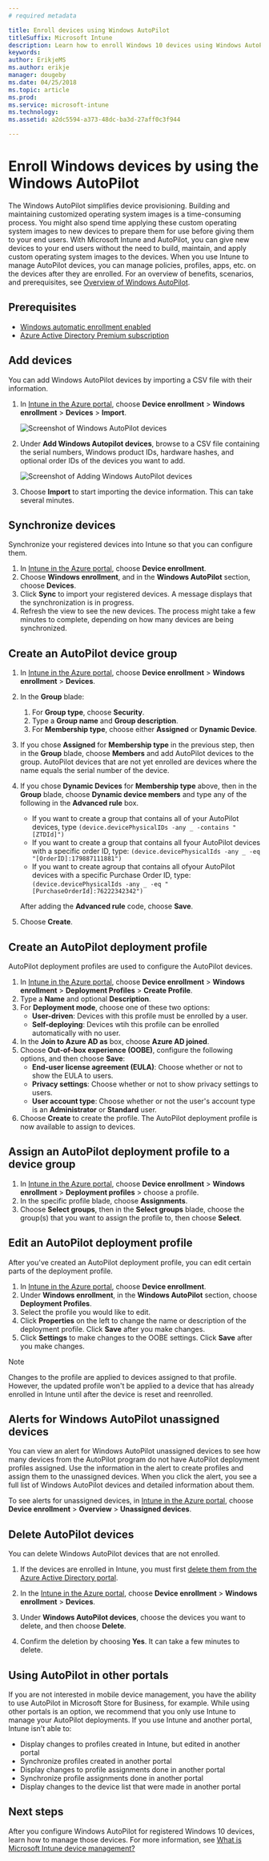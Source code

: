 ```yaml
---
# required metadata

title: Enroll devices using Windows AutoPilot
titleSuffix: Microsoft Intune
description: Learn how to enroll Windows 10 devices using Windows AutoPilot.
keywords:
author: ErikjeMS
ms.author: erikje
manager: dougeby
ms.date: 04/25/2018
ms.topic: article
ms.prod:
ms.service: microsoft-intune
ms.technology:
ms.assetid: a2dc5594-a373-48dc-ba3d-27aff0c3f944

---
```


# Enroll Windows devices by using the Windows AutoPilot
The Windows AutoPilot simplifies device provisioning. Building and maintaining customized operating system images is a time-consuming process. You might also spend time applying these custom operating system images to new devices to prepare them for use before giving them to your end users. With Microsoft Intune and AutoPilot, you can give new devices to your end users without the need to build, maintain, and apply custom operating system images to the devices. When you use Intune to manage AutoPilot devices, you can manage policies, profiles, apps, etc. on the devices after they are enrolled. For an overview of benefits, scenarios, and prerequisites, see [Overview of Windows AutoPilot](https://docs.microsoft.com/windows/deployment/windows-autopilot/windows-10-autopilot).

## Prerequisites
- [Windows automatic enrollment enabled](https://docs.microsoft.com/intune-classic/deploy-use/set-up-windows-device-management-with-microsoft-intune#enable-windows-10-automatic-enrollment)
- [Azure Active Directory Premium subscription](https://docs.microsoft.com/azure/active-directory/active-directory-get-started-premium) <!--&#40;[trial subscription](http://go.microsoft.com/fwlink/?LinkID=816845)&#41;-->

## Add devices

You can add Windows AutoPilot devices by importing a CSV file with their information.

1. In [Intune in the Azure portal](https://aka.ms/intuneportal), choose **Device enrollment** > **Windows enrollment** > **Devices** > **Import**.

    ![Screenshot of Windows AutoPilot devices](media/enrollment-autopilot/autopilot-import-device.png)

2. Under **Add Windows Autopilot devices**, browse to a CSV file containing the serial numbers, Windows product IDs, hardware hashes, and optional order IDs of the devices you want to add.

    ![Screenshot of Adding Windows AutoPilot devices](media/enrollment-autopilot/autopilot-import-device2.png)

3. Choose **Import** to start importing the device information. This can take several minutes.

## Synchronize devices
Synchronize your registered devices into Intune so that you can configure them.

1. In [Intune in the Azure portal](https://aka.ms/intuneportal), choose **Device enrollment**.
2. Choose **Windows enrollment**, and in the **Windows AutoPilot** section, choose **Devices**.
3. Click **Sync** to import your registered devices. A message displays that the synchronization is in progress.
4. Refresh the view to see the new devices. The process might take a few minutes to complete, depending on how many devices are being synchronized.

## Create an AutoPilot device group

1. In [Intune in the Azure portal](https://aka.ms/intuneportal), choose **Device enrollment** > **Windows enrollment** > **Devices**.
2. In the **Group** blade:
    1. For **Group type**, choose **Security**.
    2. Type a **Group name** and **Group description**.
    3. For **Membership type**, choose either **Assigned** or **Dynamic Device**.
3. If you chose **Assigned** for **Membership type** in the previous step, then in the **Group** blade, choose **Members** and add AutoPilot devices to the group.
    AutoPilot devices that are not yet enrolled are devices where the name equals the serial number of the device.
4. If you chose **Dynamic Devices** for **Membership type** above, then in the **Group** blade, choose **Dynamic device members** and type any of the following in the **Advanced rule** box.
    - If you want to create a group that contains all of your AutoPilot devices, type `(device.devicePhysicalIDs -any _ -contains "[ZTDId]")`
    - If you want to create a group that contains all fyour AutoPilot devices with a specific order ID, type: `(device.devicePhysicalIds -any _ -eq "[OrderID]:179887111881") `
    - If you want to create agroup that contains all ofyour AutoPilot devices with a specific Purchase Order ID, type: `(device.devicePhysicalIds -any _ -eq "[PurchaseOrderId]:76222342342")`
    
    After adding the **Advanced rule** code, choose **Save**.
5. Choose **Create**.



## Create an AutoPilot deployment profile
AutoPilot deployment profiles are used to configure the AutoPilot devices.
1. In [Intune in the Azure portal](https://aka.ms/intuneportal), choose **Device enrollment** > **Windows enrollment** > **Deployment Profiles** > **Create Profile**.
2. Type a **Name** and optional **Description**.
3. For **Deployment mode**, choose one of these two options:
    - **User-driven**: Devices with this profile must be enrolled by a user.
    - **Self-deploying**: Devices wtih this profile can be enrolled automatically with no user.
4. In the **Join to Azure AD as** box, choose **Azure AD joined**.
5. Choose **Out-of-box experience (OOBE)**, configure the following options, and then choose **Save**:
    - **End-user license agreement (EULA)**: Choose whether or not to show the EULA to users.
    - **Privacy settings**: Choose whether or not to show privacy settings to users.
    - **User account type**: Choose whether or not the user's account type is an **Administrator** or **Standard** user. 
6. Choose **Create** to create the profile. The AutoPilot deployment profile is now available to assign to devices.


## Assign an AutoPilot deployment profile to a device group

1. In [Intune in the Azure portal](https://aka.ms/intuneportal), choose **Device enrollment** > **Windows enrollment** > **Deployment profiles** > choose a profile.
2. In the specific profile blade, choose **Assignments**. 
3. Choose **Select groups**, then in the **Select groups** blade, choose the group(s) that you want to assign the profile to, then choose **Select**.

## Edit an AutoPilot deployment profile
After you've created an AutoPilot deployment profile, you can edit certain parts of the deployment profile.   

1. In [Intune in the Azure portal](https://aka.ms/intuneportal), choose **Device enrollment**.
2. Under **Windows enrollment**, in the **Windows AutoPilot** section, choose **Deployment Profiles**.
3. Select the profile you would like to edit.
4. Click **Properties** on the left to change the name or description of the deployment profile. Click **Save** after you make changes.
5. Click **Settings** to make changes to the OOBE settings. Click **Save** after you make changes.

> [!NOTE]
> Changes to the profile are applied to devices assigned to that profile. However, the updated profile won't be applied to a device that has already enrolled in Intune until after the device is reset and reenrolled.

## Alerts for Windows AutoPilot unassigned devices  <!-- 163236 -->
You can view an alert for Windows AutoPilot unassigned devices to see how many devices from the AutoPilot program do not have AutoPilot deployment profiles assigned. Use the information in the alert to create profiles and assign them to the unassigned devices. When you click the alert, you see a full list of Windows AutoPilot devices and detailed information about them.

To see alerts for unassigned devices, in [Intune in the Azure portal](https://aka.ms/intuneportal), choose **Device enrollment** > **Overview** > **Unassigned devices**.  

## Delete AutoPilot devices

You can delete Windows AutoPilot devices that are not enrolled.

1. If the devices are enrolled in Intune, you must first [delete them from the Azure Active Directory portal](devices-wipe.md#delete-devices-from-the-azure-active-directory-portal).

2. In the [Intune in the Azure portal](https://aka.ms/intuneportal), choose **Device enrollment** > **Windows enrollment** > **Devices**.

3. Under **Windows AutoPilot devices**, choose the devices you want to delete, and then choose **Delete**.

4. Confirm the deletion by choosing **Yes**. It can take a few minutes to delete.

## Using AutoPilot in other portals
If you are not interested in mobile device management, you have the ability to use AutoPilot in Microsoft Store for Business, for example. While using other portals is an option, we recommend that you only use Intune to manage your AutoPilot deployments. If you use Intune and another portal, Intune isn't able to:
- Display changes to profiles created in Intune, but edited in another portal
- Synchronize profiles created in another portal
- Display changes to profile assignments done in another portal
- Synchronize profile assignments done in another portal
- Display changes to the device list that were made in another portal

## Next steps
After you configure Windows AutoPilot for registered Windows 10 devices, learn how to manage those devices. For more information, see [What is Microsoft Intune device management?](https://docs.microsoft.com/intune/device-management)
